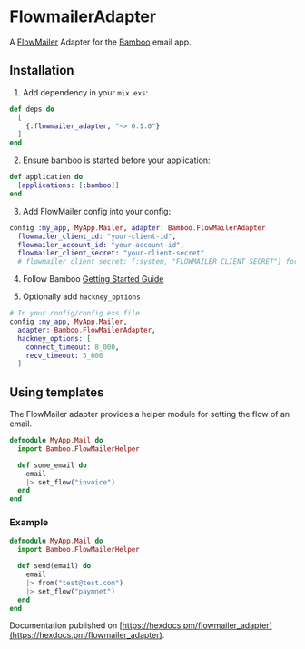 # FlowmailerAdapter

A [FlowMailer](https://flowmailer.com/) Adapter for the [Bamboo](https://github.com/thoughtbot/bamboo) email app.

## Installation

1. Add dependency in your `mix.exs`:

```elixir
def deps do
  [
    {:flowmailer_adapter, "~> 0.1.0"}
  ]
end
```

2. Ensure bamboo is started before your application:

```elixir
def application do
  [applications: [:bamboo]]
end
```

3. Add FlowMailer config into your config:

```elixir
config :my_app, MyApp.Mailer, adapter: Bamboo.FlowMailerAdapter
  flowmailer_client_id: "your-client-id",
  flowmailer_account_id: "your-account-id",
  flowmailer_client_secret: "your-client-secret"
  # flowmailer_client_secret: {:system, "FLOWMAILER_CLIENT_SECRET"} format as value also feasible

```

4. Follow Bamboo [Getting Started Guide](https://github.com/thoughtbot/bamboo#getting-started)

5. Optionally add `hackney_options`

```elixir
# In your config/config.exs file
config :my_app, MyApp.Mailer,
  adapter: Bamboo.FlowMailerAdapter,
  hackney_options: [
    connect_timeout: 8_000,
    recv_timeout: 5_000
  ]
```

## Using templates

The FlowMailer adapter provides a helper module for setting the flow of an
email.

```elixir
defmodule MyApp.Mail do
  import Bamboo.FlowMailerHelper

  def some_email do
    email
    |> set_flow("invoice")
  end
end
```

### Example

```elixir
defmodule MyApp.Mail do
  import Bamboo.FlowMailerHelper

  def send(email) do
    email
    |> from("test@test.com")
    |> set_flow("paymnet")
  end
end
```

Documentation published on [https://hexdocs.pm/flowmailer_adapter](https://hexdocs.pm/flowmailer_adapter).
